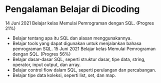 # Pengalaman Belajar di Dicoding

14 Juni 2021
Belajar kelas Memulai Pemrograman dengan SQL. (Progres 21%)
* Belajar tentang apa itu SQL dan alasan menggunakannya.
* Belajar tools yang dapat digunakan untuk menjalankan bahasa pemrograman SQL.
15 Juni 2021
Belajar kelas Memulai Pemrograman dengan SQL. (Progres 56%)
* Belajar dasar-dasar SQL, seperti struktur dasar, tipe data, string, operator, input output, dan array.
* Belajar control flow dalam SQL, seperti perulangan dan percabangan.
* Belajar tipe data koleksi, seperti list, set, dan map.
